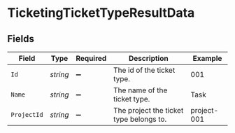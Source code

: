 # TicketingTicketTypeResultData


## Fields

| Field                                   | Type                                    | Required                                | Description                             | Example                                 |
| --------------------------------------- | --------------------------------------- | --------------------------------------- | --------------------------------------- | --------------------------------------- |
| `Id`                                    | *string*                                | :heavy_minus_sign:                      | The id of the ticket type.              | 001                                     |
| `Name`                                  | *string*                                | :heavy_minus_sign:                      | The name of the ticket type.            | Task                                    |
| `ProjectId`                             | *string*                                | :heavy_minus_sign:                      | The project the ticket type belongs to. | project-001                             |